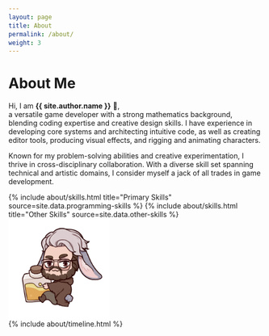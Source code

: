 ```yaml
---
layout: page
title: About
permalink: /about/
weight: 3
---
```


# **About Me**

Hi, I am **{{ site.author.name }}** :wave:,<br>
a versatile game developer with a strong mathematics background, blending coding expertise and creative design skills. I have experience in developing core systems and architecting intuitive code, as well as creating editor tools, producing visual effects, and rigging and animating characters.

Known for my problem-solving abilities and creative experimentation, I thrive in cross-disciplinary collaboration. With a diverse skill set spanning technical and artistic domains, I consider myself a jack of all trades in game development.
<div class="row">
{% include about/skills.html title="Primary Skills" source=site.data.programming-skills %}
{% include about/skills.html title="Other Skills" source=site.data.other-skills %}
</div>

<img style="vertical-align:middle" src="/assets/Y2.png" width="200" height="200"/>

<div class="row">
{% include about/timeline.html %}
</div>
